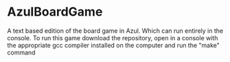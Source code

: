 # AzulBoardGame
A text based edition of the board game in Azul. Which can run entirely in the console.
To run this game download the repository, open in a console with the appropriate gcc compiler installed on the computer and run the "make" command
